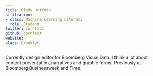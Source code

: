 ```yaml
---
title: Cindy Hoffman
affiliation:
- class: Machine Learning Literacy
  role: Student
twitter: cornfact
github: cornfact
website: 
place: Brooklyn
---
```

Currently design editor for Bloomberg Visual Data. I think a lot about content presentation, narratives and graphic forms. Previously at Bloomberg Businessweek and Time. 